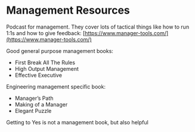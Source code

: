 # Management Resources

Podcast for management. They cover lots of tactical things like how to run 1:1s and how to give feedback: [https://www.manager-tools.com/](https://www.manager-tools.com/)

Good general purpose management books:  

- First Break All The Rules
- High Output Management
- Effective Executive

Engineering management specific book:  

- Manager’s Path
- Making of a Manager
- Elegant Puzzle

Getting to Yes is not a management book, but also helpful
